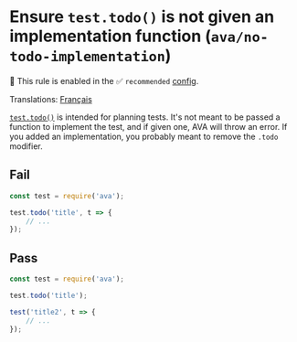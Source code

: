# Ensure `test.todo()` is not given an implementation function (`ava/no-todo-implementation`)

💼 This rule is enabled in the ✅ `recommended` [config](https://github.com/avajs/eslint-plugin-ava#recommended-config).

<!-- end auto-generated rule header -->

Translations: [Français](https://github.com/avajs/ava-docs/blob/main/fr_FR/related/eslint-plugin-ava/docs/rules/no-todo-implementation.md)

[`test.todo()`](https://github.com/avajs/ava/blob/main/docs/01-writing-tests.md#test-placeholders-todo) is intended for planning tests. It's not meant to be passed a function to implement the test, and if given one, AVA will throw an error. If you added an implementation, you probably meant to remove the `.todo` modifier.

## Fail

```js
const test = require('ava');

test.todo('title', t => {
	// ...
});
```

## Pass

```js
const test = require('ava');

test.todo('title');

test('title2', t => {
	// ...
});
```
